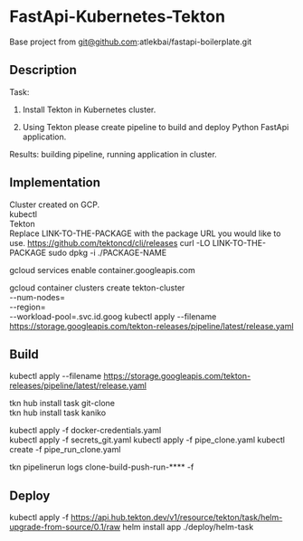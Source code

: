 # FastApi-Kubernetes-Tekton
Base project from git@github.com:atlekbai/fastapi-boilerplate.git  
## Description
Task:

1. Install Tekton in Kubernetes cluster.

2. Using Tekton please create pipeline to build and deploy Python FastApi application.

Results: building pipeline, running application in cluster.  

## Implementation
Cluster created on GCP.    
kubectl  
Tekton  
Replace LINK-TO-THE-PACKAGE with the package URL you would like to use.
https://github.com/tektoncd/cli/releases
curl -LO LINK-TO-THE-PACKAGE
sudo dpkg -i ./PACKAGE-NAME

gcloud services enable container.googleapis.com

gcloud container clusters create tekton-cluster \
  --num-nodes=<nodes> \
  --region=<location> \
  --workload-pool=<project-id>.svc.id.goog
kubectl apply --filename https://storage.googleapis.com/tekton-releases/pipeline/latest/release.yaml  
## Build
  
kubectl apply --filename https://storage.googleapis.com/tekton-releases/pipeline/latest/release.yaml

tkn hub install task git-clone  
tkn hub install task kaniko  

kubectl apply -f docker-credentials.yaml    
kubectl apply -f secrets_git.yaml
kubectl apply -f pipe_clone.yaml 
kubectl create -f pipe_run_clone.yaml  

tkn pipelinerun logs  clone-build-push-run-**** -f

## Deploy
kubectl apply -f https://api.hub.tekton.dev/v1/resource/tekton/task/helm-upgrade-from-source/0.1/raw
helm install app ./deploy/helm-task

  
  




